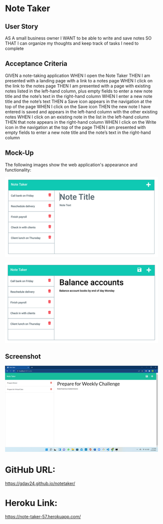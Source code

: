 # Note Taker

## User Story

AS A small business owner
I WANT to be able to write and save notes
SO THAT I can organize my thoughts and keep track of tasks I need to complete

## Acceptance Criteria

GIVEN a note-taking application 
WHEN I open the Note Taker 
THEN I am presented with a landing page with a link to a notes page 
WHEN I click on the link to the notes page 
THEN I am presented with a page with existing notes listed in the left-hand column, plus empty fields to enter a new note title and the note’s text in the right-hand column 
WHEN I enter a new note title and the note’s text 
THEN a Save icon appears in the navigation at the top of the page 
WHEN I click on the Save icon 
THEN the new note I have entered is saved and appears in the left-hand column with the other existing notes 
WHEN I click on an existing note in the list in the left-hand column 
THEN that note appears in the right-hand column 
WHEN I click on the Write icon in the navigation at the top of the page 
THEN I am presented with empty fields to enter a new note title and the note’s text in the right-hand column

## Mock-Up

The following images show the web application's appearance and functionality:

![Mock-up](./public/assets/Images/mock-up1.png)

![mock-up](./public/assets/Images/mock-up2.png)

## Screenshot

![](./public/assets/Images/note-taker.png)


# GitHub URL:

https://gdav24.github.io/notetaker/

# Heroku Link:

https://note-taker-57.herokuapp.com/

